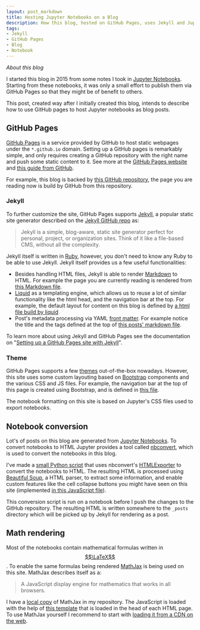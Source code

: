 ```yaml
---
layout: post_markdown
title: Hosting Jupyter Notebooks on a Blog
description: How this blog, hosted on GitHub Pages, uses Jekyll and Jupyter Notebooks to view notebooks as blog posts.
tags:
- Jekyll
- GitHub Pages
- Blog
- Notebook
---
```


_About this blog_

I started this blog in 2015 from some notes I took in [Jupyter Notebooks](https://jupyter.org/). Starting from these notebooks, it was only a small effort to publish them via GitHub Pages so that they might be of benefit to others.

This post, created way after I initially created this blog, intends to describe how to use GitHub pages to host Jupyter notebooks as blog posts.


## GitHub Pages

[GitHub Pages](https://pages.github.com/) is a service provided by GitHub to host static webpages under the `*.github.io` domain. Setting up a GitHub pages is remarkably simple, and only requires creating a GitHub repository with the right name and push some static content to it. See more at the [GitHub Pages website](https://pages.github.com/) and [this guide from GitHub](https://guides.github.com/features/pages/).

For example, this blog is backed by [this GitHub repository](https://github.com/peterroelants/peterroelants.github.io), the page you are reading now is build by GitHub from this repository.


### Jekyll

To further customize the site, GitHub Pages supports [Jekyll](https://jekyllrb.com/), a popular static site generator described on the [Jekyll GitHub repo](https://github.com/jekyll/jekyll) as:

> Jekyll is a simple, blog-aware, static site generator perfect for personal, project, or organization sites. Think of it like a file-based CMS, without all the complexity.

Jekyll itself is written in [Ruby](https://en.wikipedia.org/wiki/Ruby_%28programming_language%29), however, you don't need to know any Ruby to be able to use Jekyll. Jekyll itself provides us a few useful functionalities:

* Besides handling HTML files, Jekyll is able to render [Markdown](https://en.wikipedia.org/wiki/Markdown) to HTML. For example the page you are currently reading is rendered from [this Markdown file](https://github.com/peterroelants/peterroelants.github.io/tree/main/_posts/2021/05/2021-05-15-about-this-blog.md).
* [Liquid](https://github.com/Shopify/liquid) as a templating engine, which allows us to reuse a lot of similar functionality like the html head, and the navigation bar at the top. For example, the default layout for content on this blog is defined by [a html file build by liquid](https://github.com/peterroelants/peterroelants.github.io/tree/main/_layouts/default.html)
* Post's metadata processing via YAML [front matter](https://jekyllrb.com/docs/front-matter/). For example notice the title and the tags defined at the top of [this posts' markdown file](https://github.com/peterroelants/peterroelants.github.io/tree/main/_posts/2021/05/2021-05-15-about-this-blog.md).

To learn more about using Jekyll and GitHub Pages see the documentation on "[Setting up a GitHub Pages site with Jekyll](https://docs.github.com/en/pages/setting-up-a-github-pages-site-with-jekyll)".


### Theme

GitHub Pages supports a few [themes](https://docs.github.com/en/pages/setting-up-a-github-pages-site-with-jekyll/adding-a-theme-to-your-github-pages-site-using-jekyll) out-of-the-box nowadays. However, this site uses some custom layouting based on [Bootstrap](https://getbootstrap.com/) components and the various CSS and JS files. For example, the navigation bar at the top of this page is created using Bootstrap, and is defined in [this file](https://github.com/peterroelants/peterroelants.github.io/tree/main/_includes/navbar.html).

The notebook formatting on this site is based on Jupyter's CSS files used to export notebooks.


## Notebook conversion

Lot's of posts on this blog are generated from [Jupyter Notebooks](https://jupyter.org/). To convert notebooks to HTML Jupyter provides a tool called [nbconvert](https://github.com/jupyter/nbconvert), which is used to convert the notebooks in this blog.

I've made a [small Python script](https://github.com/peterroelants/peterroelants.github.io/tree/main/notebooks/notebook_convert.py) that uses nbconvert's [HTMLExporter](https://nbconvert.readthedocs.io/en/latest/api/exporters.html?highlight=HTMLExporter#nbconvert.exporters.HTMLExporter) to convert the notebooks to HTML. The resulting HTML is processed using [Beautiful Soup](https://www.crummy.com/software/BeautifulSoup/bs4/doc/), a HTML parser, to extract some information, and enable custom features like the cell collapse buttons you might have seen on this site (implemented [in this JavaScript file](https://github.com/peterroelants/peterroelants.github.io/tree/main/js/input_exapand_collapse.js)).

This conversion script is run on a notebook before I push the changes to the GitHub repository. The resulting HTML is written somewhere to the `_posts` directory which will be picked up by Jekyll for rendering as a post.


## Math rendering

Most of the notebooks contain mathematical formulas written in [$$\LaTeX$$](https://en.wikipedia.org/wiki/LaTeX). To enable the same formulas being rendered [MathJax](https://www.mathjax.org/) is being used on this site. MathJax describes itself as a:

> A JavaScript display engine for mathematics that works in all browsers. 

I have a [local copy](https://github.com/mathjax/MathJax#hosting-your-own-copy-of-the-mathjax-components) of MathJax in my repository. The JavaScript is loaded with the help of [this template](https://github.com/peterroelants/peterroelants.github.io/tree/main/_includes/mathjax.html) that is loaded in the head of each HTML page. To use MathJax yourself I recommend to start with [loading it from a CDN on the web](https://github.com/mathjax/MathJax#using-mathjax-components-from-a-cdn-on-the-web).


